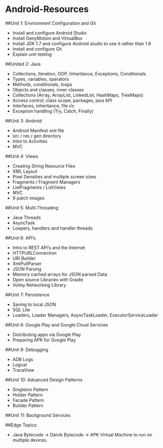 Android-Resources
=================


##Unit 1: Environment Configuration and Git

  - Install and configure Android Studio
  - Install GenyMotion and VirtualBox 
  - Install JDK 1.7 and configure Android studio to use it rather than 1.6 
  - Install and configure Git  
  - Explain unit testing 

##United 2: Java 

  - Collections, Iteration, OOP, Inheritance, Exceptions, Conditionals
  - Types, variables, operators 
  - Methods, conditionals, loops
  - Objects and classes, inner classes 
  - Collections (Array, ArrayList, LinkedList, HashMaps, TreeMaps)  
  - Access control, class scope, packages, java API 
  - Interfaces, inheritance, file i/o 
  - Exception handling (Try, Catch, Finally) 

##Unit 3: Android

  - Android Manifest xml file 
  - src / res / gen directory 
  - Intro to Activities 
  - MVC 

##Unit 4: Views

  - Creating String Resource Files 
  - XML Layout 
  - Pixel Densities and multiple screen sizes 
  - Fragments / Fragment Managers 
  - ListFragments / ListViews 
  - MVC
  - 9 patch images 

##Unit 5: Multi-Threading 

  - Java Threads 
  - AsyncTask
  - Loopers, handlers and handler threads 

##Unit 6: API’s 

  - Intro to REST API’s and the Internet 
  - HTTPURLConnection 
  - URI Builder 
  - XmlPullParser
  - JSON Parsing 
  - Memory cached arrays for JSON parsed Data 
  - Open source Libraries with Gradle 
  - Volley Networking Library

##Unit 7: Persistence 

  - Saving to local JSON 
  - SQL Lite 
  - Loaders, Loader Managers, AsyncTaskLoader, ExecutorServiceLoader

##Unit 8: Google Play and Google Cloud Services 
  - Distributing apps via Google Play 
  - Preparing APK for Google Play 

##Unit 9: Debugging 
  - ADB Logs 
  - Logcat
  - TraceView 

##Unit 10: Advanced Design Patterns 

  - Singleton Pattern 
  - Holder Pattern 
  - Facade Pattern 
  - Builder Pattern 

##Unit 11: Background Services 


##Edge Topics: 

  - Java Bytecode -> Dalvik Bytecode -> APK Virtual Machine to run on multiple devices.  
